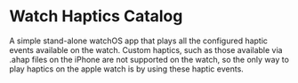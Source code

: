 #  Watch Haptics Catalog
A simple stand-alone watchOS app that plays all the configured haptic events available on the watch. Custom haptics, such as those available via .ahap files on the iPhone are not supported on the watch, so the only way to play haptics on the apple watch is by using these haptic events.

